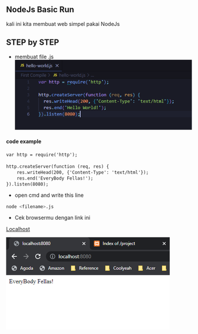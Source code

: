
## NodeJs Basic Run

kali ini kita membuat web simpel pakai NodeJs


## STEP by STEP

 - membuat file .js ![App Screenshot](https://raw.githubusercontent.com/haydar-hilmy/NodeJs-Basic-Run/main/JS%20file.png)


#### code example

    var http = require('http');

    http.createServer(function (req, res) {
        res.writeHead(200, {'Content-Type': 'text/html'});
        res.end('EveryBody Fellas!');
    }).listen(8080);
- open cmd and write this line

```bash
node <filename>.js
```

- Cek browsermu dengan link ini

[Localhost](http://localhost:8080/)

![App Screenshot](https://raw.githubusercontent.com/haydar-hilmy/NodeJs-Basic-Run/main/Node%20js%20web.png)
